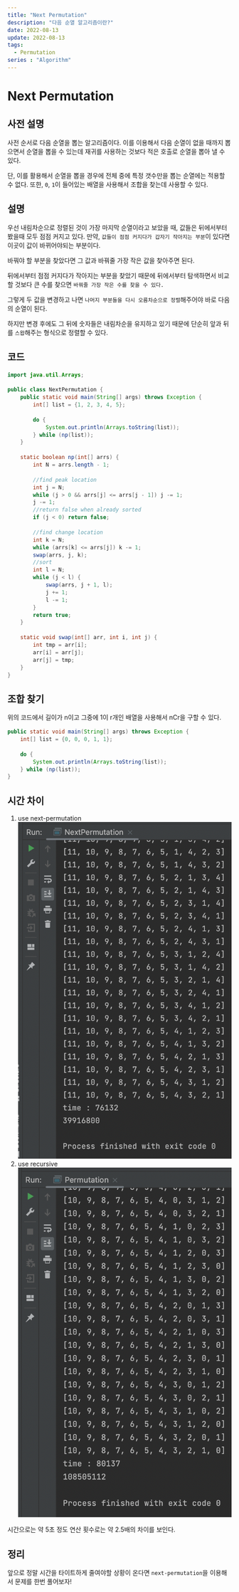 ```yaml
---
title: "Next Permutation"
description: "다음 순열 알고리즘이란?"
date: 2022-08-13
update: 2022-08-13
tags:
  - Permutation
series : "Algorithm"
---
```




# Next Permutation

## 사전 설명

사전 순서로 다음 순열을 뽑는 알고리즘이다.
이를 이용해서 다음 순열이 없을 때까지 뽑으면서 순열을 뽑을 수 있는데 재귀를 사용하는 것보다 적은 호출로 순열을 뽑아 낼 수 있다.

단, 이를 활용해서 순열을 뽑을 경우에 전체 중에 특정 갯수만을 뽑는 순열에는 적용할 수 없다.
또한, `0`, `1`이 들어있는 배열을 사용해서 조합을 찾는데 사용할 수 있다.


## 설명

우선 내림차순으로 정렬된 것이 가장 마지막 순열이라고 보았을 때, 값들은 뒤에서부터 봤을때 모두 점점 커지고 있다.
만약, `값들이 점점 커지다가 갑자기 작아지는 부분`이 있다면 이곳이 값이 바뀌어야되는 부분이다.

바꿔야 할 부분을 찾았다면 그 값과 바꿔줄 가장 작은 값을 찾아주면 된다.

뒤에서부터 점점 커지다가 작아지는 부분을 찾았기 때문에 뒤에서부터 탐색하면서 비교할 것보다 큰 수를 찾으면 `바꿔줄 가장 작은 수를 찾을 수 있다.`

그렇게 두 값을 변경하고 나면 `나머지 부분들을 다시 오름차순으로 정렬`해주어야 바로 다음의 순열이 된다.

하지만 변경 후에도 그 뒤에 숫자들은 내림차순을 유지하고 있기 때문에 단순히 앞과 뒤를 `스왑`해주는 형식으로 정렬할 수 있다.


## 코드

``` java
import java.util.Arrays;

public class NextPermutation {
    public static void main(String[] args) throws Exception {
        int[] list = {1, 2, 3, 4, 5};

        do {
            System.out.println(Arrays.toString(list));
        } while (np(list));
    }

	static boolean np(int[] arrs) {
	    int N = arrs.length - 1;

	    //find peak location
	    int j = N;
	    while (j > 0 && arrs[j] <= arrs[j - 1]) j -= 1;
	    j -= 1;
	    //return false when already sorted
	    if (j < 0) return false;

	    //find change location
	    int k = N;
	    while (arrs[k] <= arrs[j]) k -= 1;
	    swap(arrs, j, k);
	    //sort
	    int l = N;
	    while (j < l) {
	        swap(arrs, j + 1, l);
	        j += 1;
	        l -= 1;
	    }
	    return true;
	}

    static void swap(int[] arr, int i, int j) {
        int tmp = arr[i];
        arr[i] = arr[j];
        arr[j] = tmp;
    }
}
```


## 조합 찾기

위의 코드에서 길이가 n이고 그중에 1이 r개인 배열을 사용해서 nCr을 구할 수 있다.

```java
public static void main(String[] args) throws Exception {
    int[] list = {0, 0, 0, 1, 1};

    do {
        System.out.println(Arrays.toString(list));
    } while (np(list));
}
```


## 시간 차이

1. use next-permutation
![next-pumutation](./next_permutation_with_count.png)
2. use recursive
![next_permutation](./recursive_permutation_with_count.png)

시간으로는 약 5초 정도 연산 횟수로는 약 2.5배의 차이를 보인다.

## 정리
앞으로 정말 시간을 타이트하게 줄여야할 상황이 온다면 `next-permutation`을 이용해서 문제를 한번 풀어보자!

